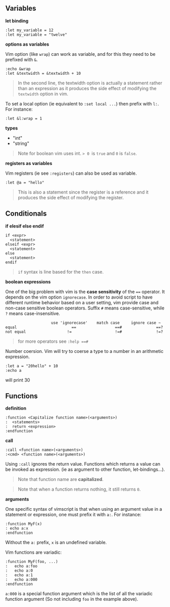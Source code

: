 Variables 
---------

**let binding** 
```vim
:let my_variable = 12
:let my_variable = "twelve"
```

**options as variables**

Vim option (like `wrap`) can work as variable, and for this they need to 
be prefixed with `&`.

```vim 
:echo &wrap
:let &textwidth = &textwidth + 10 
```
> In the second line, the textwidth option is actually a statement rather than
> an expression as it produces the side effect of modifying the `textwidth`
> option in vim. 

To set a local option (ie equivalent to `:set local ...`) then prefix with
`l:`. For instance:

```vim 
:let &l:wrap = 1
```

**types** 

* "int" 
* "string" 

> Note for boolean vim uses int. `> 0 `is `true` and `0` is `false`. 

**registers as variables**

Vim registers (ie see `:registers`) can also be used as variable.

```vim 
:let @a = "hello"
```
> This is also a statement since the register is a reference and it produces
> the side effect of modifying the register. 

Conditionals
------------

**if elesif else endif** 

```vim 
if <expr>
  <statement>
elseif <expr>
  <statement>
else 
  <statement>
endif  
```

> `if` syntax is line based for the `then` case. 

**boolean expressions**

One of the big problem with vim is the **case sensitivity** of the `==` 
operator. It depends on the vim option `ignorecase`. In order to avoid script
to have different runtime behavior based on a user setting, vim provide case
and non-case sensitive boolean operators. Suffix `#` means case-sensitive, 
while `?` means case-insensitive.

```vim
		            use 'ignorecase'    match case	   ignore case ~
equal			             ==		            ==#		          ==?
not equal		           !=		            !=#		          !=?
```

> for more operators see `:help ==#`

Number coersion. Vim will try to coerse a type to a number in an arithmetic 
expression.

```vim 
:let a = "20hello" + 10
:echo a
```
will print 30

Functions
---------

**definition**

```vim
:function <Capitalize function name>(<arguments>) 
:  <statements>
:  return <expression>
:endfunction
```

**call**

```vim
:call <function name>(<arguments>)
:<cmd> <function name>(<arguments>) 
```
Using `:call` ignores the return value. Functions which returns a value can 
be invoked as expression. (ie as argument to other function, let-bindings...).

> Note that function name are **capitalized**.

> Note that when a function returns nothing, it still returns `0`.

**arguments**

One specific syntax of vimscript is that when using an argument value in a
statement or expression, one must prefix it with `a:`. For instance:

```vim
:function MyF(x) 
: echo a:x
:endfunction
```
Without the `a:` prefix, `x` is an undefined variable.

Vim functions are variadic: 
```vim 
:function MyF(foo, ...) 
:   echo a:foo
:   echo a:0
:   echo a:1
:   echo a:000
:endfunction
``` 

`a:000` is a special function argument which is the list of all the variadic 
function argument (So not including `foo` in the example above). 

